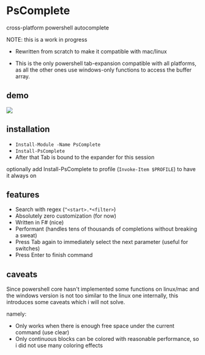 # PsComplete
cross-platform powershell autocomplete

NOTE: this is a work in progress 

- Rewritten from scratch to make it compatible with mac/linux

- This is the only powershell tab-expansion compatible with all platforms, as all the other ones use windows-only functions to access the buffer array.

## demo  

![](_resources/pscompletewin.gif)

## installation

- `Install-Module -Name PsComplete`
- `Install-PsComplete`
- After that Tab is bound to the expander for this session

optionally add Install-PsComplete to profile (`Invoke-Item $PROFILE`) to have it always on


## features

- Search with regex (`^<start>.*<filter>`)
- Absolutely zero customization (for now)
- Written in F# (nice)
- Performant (handles tens of thousands of completions without breaking a sweat)
- Press Tab again to immediately select the next parameter (useful for switches)
- Press Enter to finish command

## caveats

Since powershell core hasn't implemented some functions on linux/mac and the windows version is not too similar to the linux one internally, this introduces some caveats which i will not solve.

namely:
- Only works when there is enough free space under the current command (use clear)
- Only continuous blocks can be colored with reasonable performance, so i did not use many coloring effects

<!-- 
- the color Black does not exist in windows, it's the background color. however it does exist on linux
- blank color (-1) only exists on linux, throws an exception on windows
- the coordinate systems of linux pwsh and windows are different (windows coordinates are -1)
- there is no way to access the buffer on linux, but it can be overridden with a new array which is destructive to previous screen contents
- there is no way to fill a rectangle on linux using SetBufferContents 
-->


